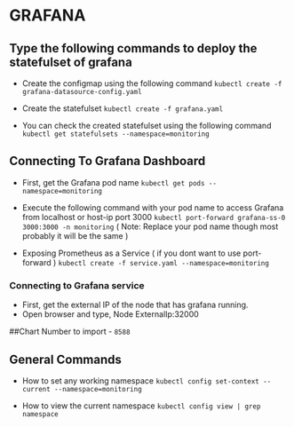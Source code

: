 # GRAFANA

## Type the following commands to deploy the statefulset of grafana

- Create the configmap using the following command
``` kubectl create -f grafana-datasource-config.yaml ```

- Create the statefulset
``` kubectl create -f grafana.yaml ```

- You can check the created statefulset using the following command
 ``` kubectl get statefulsets --namespace=monitoring ```



## Connecting To Grafana Dashboard 

- First, get the Grafana pod name
``` kubectl get pods --namespace=monitoring ```

- Execute the following command with your pod name to access Grafana from localhost or host-ip port 3000
``` kubectl port-forward grafana-ss-0 3000:3000 -n monitoring ``` ( Note: Replace your pod name though most probably it will be the same )

- Exposing Prometheus as a Service ( if you dont want to use port-forward )
``` kubectl create -f service.yaml --namespace=monitoring ```

### Connecting to Grafana service
- First, get the external IP of the node that has grafana running. 
- Open browser and type, 
         Node ExternalIp:32000

##Chart Number to import - ``` 8588 ```

## General Commands 

- How to set any working namespace
```kubectl config set-context --current --namespace=monitoring```

- How to view the current namespace 
```kubectl config view | grep namespace```
